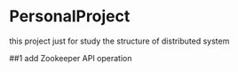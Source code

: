 # PersonalProject
this project just for study the structure of distributed system 

##1 add Zookeeper API operation
